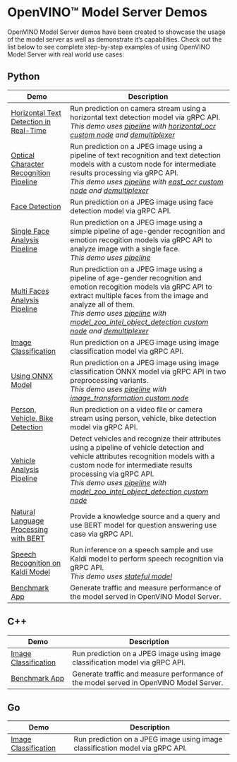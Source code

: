 # OpenVINO™ Model Server Demos

OpenVINO Model Server demos have been created to showcase the usage of the model server as well as demonstrate it’s capabilities. Check out the list below to see complete step-by-step examples of using OpenVINO Model Server with real world use cases:

## Python 
| Demo | Description |
|---|---|
|[Horizontal Text Detection in Real-Time](horizontal_text_detection/python) | Run prediction on camera stream using a horizontal text detection model via gRPC API.<br />_This demo uses [pipeline](../docs/dag_scheduler.md) with [horizontal_ocr custom node](../src/custom_nodes/horizontal_ocr) and [demultiplexer](../docs/demultiplexing.md)_|
|[Optical Character Recognition Pipeline](optical_character_recognition/python) | Run prediction on a JPEG image using a pipeline of text recognition and text detection models with a custom node for intermediate results processing via gRPC API.<br />_This demo uses [pipeline](../docs/dag_scheduler.md) with [east_ocr custom node](../src/custom_nodes/east_ocr) and [demultiplexer](../docs/demultiplexing.md)_|
|[Face Detection](face_detection/python)|Run prediction on a JPEG image using face detection model via gRPC API.|
|[Single Face Analysis Pipeline](single_face_anaysis_pipeline/python)|Run prediction on a JPEG image using a simple pipeline of age-gender recognition and emotion recogition models via gRPC API to analyze image with a single face.<br />_This demo uses [pipeline](../docs/dag_scheduler.md)_|
|[Multi Faces Analysis Pipeline](multi_faces_anaysis_pipeline/python)|Run prediction on a JPEG image using a pipeline of age-gender recognition and emotion recogition models via gRPC API to extract multiple faces from the image and analyze all of them.<br />_This demo uses [pipeline](../docs/dag_scheduler.md) with [model_zoo_intel_object_detection custom node](../src/custom_nodes/model_zoo_intel_object_detection) and [demultiplexer](../docs/demultiplexing.md)_|
|[Image Classification](image_classification/python)|Run prediction on a JPEG image using image classification model via gRPC API.|
|[Using ONNX Model](using_onnx_model/python)|Run prediction on a JPEG image using image classification ONNX model via gRPC API in two preprocessing variants.<br />_This demo uses [pipeline](../docs/dag_scheduler.md) with [image_transformation custom node](../src/custom_nodes/image_transformation)_|
|[Person, Vehicle, Bike Detection](person_bike_vehicle_detection/python)|Run prediction on a video file or camera stream using person, vehicle, bike detection model via gRPC API.|
|[Vehicle Analysis Pipeline](vehicle_analysis_pipeline/python)|Detect vehicles and recognize their attributes using a pipeline of vehicle detection and vehicle attributes recognition models with a custom node for intermediate results processing via gRPC API.<br />_This demo uses [pipeline](../docs/dag_scheduler.md) with [model_zoo_intel_object_detection custom node](../src/custom_nodes/model_zoo_intel_object_detection)_|
|[Natural Language Processing with BERT](bert_question_answering/python)|Provide a knowledge source and a query and use BERT model for question answering use case via gRPC API.|
|[Speech Recognition on Kaldi Model](speech_recognition_with_kaldi_model/python)|Run inference on a speech sample and use Kaldi model to perform speech recognition via gRPC API.<br />_This demo uses [stateful model](../docs/stateful_models)_|
|[Benchmark App](benchmark/python)|Generate traffic and measure performance of the model served in OpenVINO Model Server.|

## C++
| Demo | Description |
|---|---|
|[Image Classification](image_classification/cpp)|Run prediction on a JPEG image using image classification model via gRPC API.|
|[Benchmark App](benchmark/cpp)|Generate traffic and measure performance of the model served in OpenVINO Model Server.|

## Go
| Demo | Description |
|---|---|
|[Image Classification](image_classification/go)|Run prediction on a JPEG image using image classification model via gRPC API.|